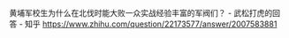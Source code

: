 黄埔军校生为什么在北伐时能大败一众实战经验丰富的军阀们？ - 武松打虎的回答 - 知乎
https://www.zhihu.com/question/22173577/answer/2007583881
